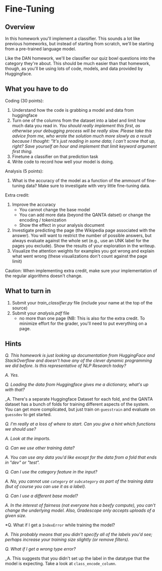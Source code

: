 Fine-Tuning
=

Overview
--------

In this homework you'll implement a classifier.  This sounds a lot like previous homeworks, but instead of starting from scratch, we'll be starting from a pre-trained language model.

Like the DAN homework, we'll be classifier our quiz bowl questions into the category they're about.  This should be much easier than that homework, though, as you'll be using lots of code, models, and data provided by Huggingface.


What you have to do
----

Coding (30 points):

1. Understand how the code is grabbing a model and data from huggingface
2. Turn one of the columns from the dataset into a label and limit how much data you read in.  *You should really implement this first, as otherwise your debugging process will be really slow.  Please take this advice from me, who wrote the solution much more slowly as a result because I thought: "It's just reading in some data; I can't screw that up, right?  Save yourself an hour and implement that limit keyword argument first thing.*
3. Finetune a classifier on that prediction task
3. Write code to record how well your model is doing.

Analysis (5 points):

1. What is the accuracy of the model as a function of the ammount of fine-tuning data?  Make sure to investigate with very little fine-tuning data.

Extra credit:

1. Improve the accuracy
    - You cannot change the base model
    - You can add more data (beyond the QANTA datset) or change the encoding / tokenization 
    - Show the effect in your analysis document
1.  Investigate predicting the page (the Wikipedia page associated with the answer).  You will want to restrict the number of possible answers, but always evaluate against the whole set (e.g., use an UNK label for the pages you exclude).  Show the results of your exploration in the writeup.
1.  Visualize the attention weights for examples you got wrong and explain what went wrong (these visualizations don't count against the page limit)
    
Caution: When implementing extra credit, make sure your implementation of the
regular algorithms doesn't change.

What to turn in
-

1. Submit your _train_classifier.py_ file (include your name at the top of the source)
1. Submit your _analysis.pdf_ file
    - no more than one page (NB: This is also for the extra credit.  To minimize effort for the grader, you'll need to put everything on a page.  

Hints
-

*Q.  This homework is just looking up documentation from HuggingFace and StackOverflow and doesn't have any of the clever dynamic programming we did before.  Is this representative of NLP Research today?*

_A.  Yes._

*Q.  Loading the data from Huggingface gives me a dictionary, what's up with that?*

_A.  There's a separate Huggingface Dataset for each fold, and the QANTA dataset has a bunch of folds for training different aspects of the system.  You can get more complicated, but just train on ``guesstrain`` and evaluate on ``guessdev`` to get started.

*Q.  I'm really at a loss of where to start.  Can you give a hint which functions we should use?*

_A.  Look at the imports._

*Q.  Can we use other training data?*

_A. You can use any data you'd like except for the data from a fold that ends in "dev" or "test"._

*Q.  Can I use the category feature in the input?*

_A.  No, you cannot use ``category`` or ``subcategory`` as part of the training data (but of course you can use it as a label)._

*Q.  Can I use a different base model?*

_A.  In the interest of fairness (not everyone has a beefy compute), you can't change the underlying model.  Also, Gradescope only accepts uploads of a given size._

*Q. What if I get a ``IndexError`` while training the model?

_A. This probably means that you didn't specify all of the labels you'd see; perhaps increase your training size slightly (or remove filters)._

*Q. What if I get a wrong type error?*

_A.  This suggests that you didn't set up the label in the datatype that the model is expecting.  Take a look at ``class_encode_column``.
